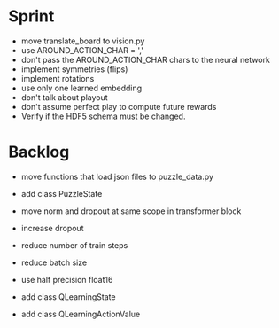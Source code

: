 # Sprint

- move translate_board to vision.py
- use AROUND_ACTION_CHAR = ','
- don't pass the AROUND_ACTION_CHAR chars to the neural network
- implement symmetries (flips)
- implement rotations
- use only one learned embedding
- don't talk about playout
- don't assume perfect play to compute future rewards
- Verify if the HDF5 schema must be changed.

# Backlog

- move functions that load json files to puzzle_data.py
- add class PuzzleState
- move norm and dropout at same scope in transformer block
- increase dropout

- reduce number of train steps
- reduce batch size

- use half precision float16

- add class QLearningState
- add class QLearningActionValue

